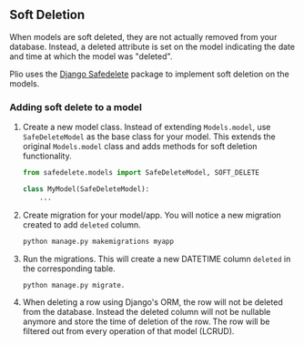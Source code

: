 ## Soft Deletion
When models are soft deleted, they are not actually removed from your database. Instead, a deleted attribute is set on the model indicating the date and time at which the model was "deleted".

Plio uses the [Django Safedelete](https://pypi.org/project/django-safedelete/) package to implement soft deletion on the models.

### Adding soft delete to a model
1. Create a new model class. Instead of extending `Models.model`, use `SafeDeleteModel` as the base class for your model. This extends the original `Models.model` class and adds methods for soft deletion functionality.
    ```py
    from safedelete.models import SafeDeleteModel, SOFT_DELETE

    class MyModel(SafeDeleteModel):
        ...
    ```
3. Create migration for your model/app. You will notice a new migration created to add `deleted` column.
    ```sh
    python manage.py makemigrations myapp
    ```
4. Run the migrations. This will create a new DATETIME column `deleted` in the corresponding table.
    ```sh
    python manage.py migrate.
    ```
5. When deleting a row using Django's ORM, the row will not be deleted from the database. Instead the deleted column will not be nullable anymore and store the time of deletion of the row. The row will be filtered out from every operation of that model (LCRUD).
